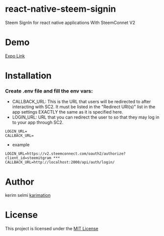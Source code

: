 # react-native-steem-signin

Steem SignIn for react native applications With SteemConnet V2





# Demo 

 <a href="https://exp.host/@karimation/steem-sign-in-component">Expo Link</a>



# Installation




### Create .env file and fill the env vars:

 * CALLBACK_URL: This is the URL that users will be redirected to after interacting with SC2. It must be listed in the "Redirect URI(s)" list in the app settings EXACTLY the same as it is specified here.
 * LOGIN_URL: URL that you can redirect the user to so that they may log in to your app through SC2.

```
LOGIN_URL=
CALLBACK_URL=
```

* example

```
LOGIN_URL=https://v2.steemconnect.com/oauth2/authorize?client_id=steemitgram ***
CALLBACK_URL=http://localhost:2000/api/auth/login/ 
```
# Author

kerim selmi <a href="http://www.karimation.com">karimation</a>

# License

This project is licensed under the  <a href="LICENSE">MIT License</a>